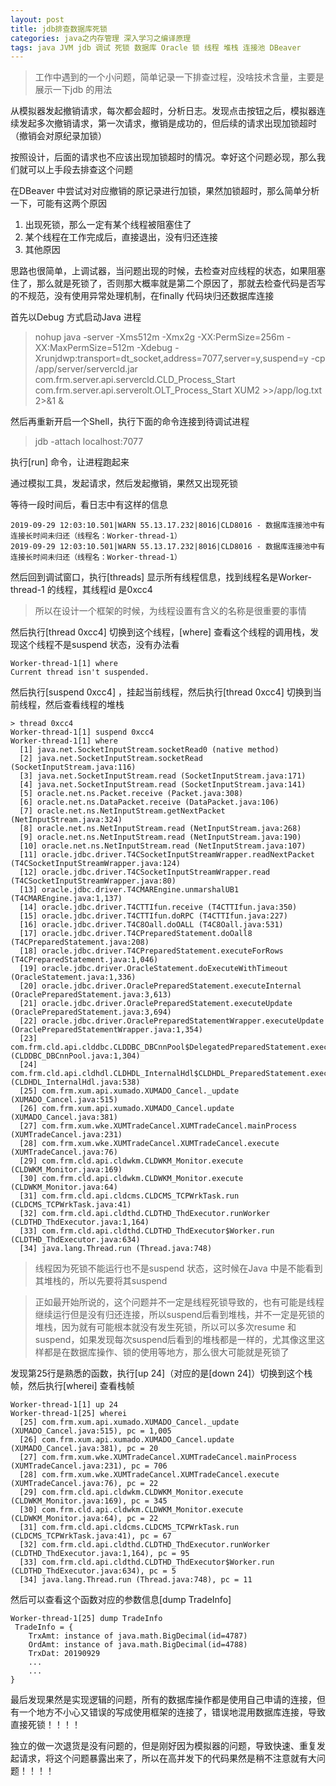 ```yaml
---
layout: post
title: jdb排查数据库死锁
categories: java之内存管理 深入学习之编译原理 
tags: java JVM jdb 调试 死锁 数据库 Oracle 锁 线程 堆栈 连接池 DBeaver 
---
```


>工作中遇到的一个小问题，简单记录一下排查过程，没啥技术含量，主要是展示一下jdb 的用法

从模拟器发起撤销请求，每次都会超时，分析日志。发现点击按钮之后，模拟器连续发起多次撤销请求，第一次请求，撤销是成功的，但后续的请求出现加锁超时（撤销会对原纪录加锁）

按照设计，后面的请求也不应该出现加锁超时的情况。幸好这个问题必现，那么我们就可以上手段去排查这个问题

在DBeaver 中尝试对对应撤销的原记录进行加锁，果然加锁超时，那么简单分析一下，可能有这两个原因

1. 出现死锁，那么一定有某个线程被阻塞住了
2. 某个线程在工作完成后，直接退出，没有归还连接
3. 其他原因

思路也很简单，上调试器，当问题出现的时候，去检查对应线程的状态，如果阻塞住了，那么就是死锁了，否则那大概率就是第二个原因了，那就去检查代码是否写的不规范，没有使用异常处理机制，在finally 代码块归还数据库连接

首先以Debug 方式启动Java 进程

>nohup java -server -Xms512m -Xmx2g -XX:PermSize=256m -XX:MaxPermSize=512m -Xdebug -Xrunjdwp:transport=dt_socket,address=7077,server=y,suspend=y -cp /app/server/servercld.jar com.frm.server.api.servercld.CLD_Process_Start com.frm.server.api.serverolt.OLT_Process_Start XUM2 >>/app/log.txt 2>&1 &

然后再重新开启一个Shell，执行下面的命令连接到待调试进程

>jdb -attach localhost:7077

执行[run] 命令，让进程跑起来

通过模拟工具，发起请求，然后发起撤销，果然又出现死锁

等待一段时间后，看日志中有这样的信息

```
2019-09-29 12:03:10.501|WARN 55.13.17.232|8016|CLD8016 - 数据库连接池中有连接长时间未归还（线程名：Worker-thread-1）
2019-09-29 12:03:10.501|WARN 55.13.17.232|8016|CLD8016 - 数据库连接池中有连接长时间未归还（线程名：Worker-thread-1）
```

然后回到调试窗口，执行[threads] 显示所有线程信息，找到线程名是Worker-thread-1 的线程，其线程id 是0xcc4

>所以在设计一个框架的时候，为线程设置有含义的名称是很重要的事情

然后执行[thread 0xcc4] 切换到这个线程，[where] 查看这个线程的调用栈，发现这个线程不是suspend 状态，没有办法看

```
Worker-thread-1[1] where
Current thread isn't suspended.
```

然后执行[suspend 0xcc4] ，挂起当前线程，然后执行[thread 0xcc4] 切换到当前线程，然后查看线程的堆栈

```
> thread 0xcc4
Worker-thread-1[1] suspend 0xcc4
Worker-thread-1[1] where
  [1] java.net.SocketInputStream.socketRead0 (native method)
  [2] java.net.SocketInputStream.socketRead (SocketInputStream.java:116)
  [3] java.net.SocketInputStream.read (SocketInputStream.java:171)
  [4] java.net.SocketInputStream.read (SocketInputStream.java:141)
  [5] oracle.net.ns.Packet.receive (Packet.java:308)
  [6] oracle.net.ns.DataPacket.receive (DataPacket.java:106)
  [7] oracle.net.ns.NetInputStream.getNextPacket (NetInputStream.java:324)
  [8] oracle.net.ns.NetInputStream.read (NetInputStream.java:268)
  [9] oracle.net.ns.NetInputStream.read (NetInputStream.java:190)
  [10] oracle.net.ns.NetInputStream.read (NetInputStream.java:107)
  [11] oracle.jdbc.driver.T4CSocketInputStreamWrapper.readNextPacket (T4CSocketInputStreamWrapper.java:124)
  [12] oracle.jdbc.driver.T4CSocketInputStreamWrapper.read (T4CSocketInputStreamWrapper.java:80)
  [13] oracle.jdbc.driver.T4CMAREngine.unmarshalUB1 (T4CMAREngine.java:1,137)
  [14] oracle.jdbc.driver.T4CTTIfun.receive (T4CTTIfun.java:350)
  [15] oracle.jdbc.driver.T4CTTIfun.doRPC (T4CTTIfun.java:227)
  [16] oracle.jdbc.driver.T4C8Oall.doOALL (T4C8Oall.java:531)
  [17] oracle.jdbc.driver.T4CPreparedStatement.doOall8 (T4CPreparedStatement.java:208)
  [18] oracle.jdbc.driver.T4CPreparedStatement.executeForRows (T4CPreparedStatement.java:1,046)
  [19] oracle.jdbc.driver.OracleStatement.doExecuteWithTimeout (OracleStatement.java:1,336)
  [20] oracle.jdbc.driver.OraclePreparedStatement.executeInternal (OraclePreparedStatement.java:3,613)
  [21] oracle.jdbc.driver.OraclePreparedStatement.executeUpdate (OraclePreparedStatement.java:3,694)
  [22] oracle.jdbc.driver.OraclePreparedStatementWrapper.executeUpdate (OraclePreparedStatementWrapper.java:1,354)
  [23] com.frm.cld.api.clddbc.CLDDBC_DBCnnPool$DelegatedPreparedStatement.executeUpdate (CLDDBC_DBCnnPool.java:1,304)
  [24] com.frm.cld.api.cldhdl.CLDHDL_InternalHdl$CLDHDL_PreparedStatement.executeUpdate (CLDHDL_InternalHdl.java:538)
  [25] com.frm.xum.api.xumado.XUMADO_Cancel._update (XUMADO_Cancel.java:515)
  [26] com.frm.xum.api.xumado.XUMADO_Cancel.update (XUMADO_Cancel.java:381)
  [27] com.frm.xum.wke.XUMTradeCancel.XUMTradeCancel.mainProcess (XUMTradeCancel.java:231)
  [28] com.frm.xum.wke.XUMTradeCancel.XUMTradeCancel.execute (XUMTradeCancel.java:76)
  [29] com.frm.cld.api.cldwkm.CLDWKM_Monitor.execute (CLDWKM_Monitor.java:169)
  [30] com.frm.cld.api.cldwkm.CLDWKM_Monitor.execute (CLDWKM_Monitor.java:64)
  [31] com.frm.cld.api.cldcms.CLDCMS_TCPWrkTask.run (CLDCMS_TCPWrkTask.java:41)
  [32] com.frm.cld.api.cldthd.CLDTHD_ThdExecutor.runWorker (CLDTHD_ThdExecutor.java:1,164)
  [33] com.frm.cld.api.cldthd.CLDTHD_ThdExecutor$Worker.run (CLDTHD_ThdExecutor.java:634)
  [34] java.lang.Thread.run (Thread.java:748)
```

>线程因为死锁不能运行也不是suspend 状态，这时候在Java 中是不能看到其堆栈的，所以先要将其suspend

>正如最开始所说的，这个问题并不一定是线程死锁导致的，也有可能是线程继续运行但是没有归还连接，所以suspend后看到堆栈，并不一定是死锁的堆栈，因为就有可能根本就没有发生死锁，所以可以多次resume 和suspend，如果发现每次suspend后看到的堆栈都是一样的，尤其像这里这样都是在数据库操作、锁的使用等地方，那么很大可能就是死锁了

发现第25行是熟悉的函数，执行[up 24]（对应的是[down 24]）切换到这个栈帧，然后执行[wherei] 查看栈帧

```
Worker-thread-1[1] up 24
Worker-thread-1[25] wherei
  [25] com.frm.xum.api.xumado.XUMADO_Cancel._update (XUMADO_Cancel.java:515), pc = 1,005
  [26] com.frm.xum.api.xumado.XUMADO_Cancel.update (XUMADO_Cancel.java:381), pc = 20
  [27] com.frm.xum.wke.XUMTradeCancel.XUMTradeCancel.mainProcess (XUMTradeCancel.java:231), pc = 706
  [28] com.frm.xum.wke.XUMTradeCancel.XUMTradeCancel.execute (XUMTradeCancel.java:76), pc = 22
  [29] com.frm.cld.api.cldwkm.CLDWKM_Monitor.execute (CLDWKM_Monitor.java:169), pc = 345
  [30] com.frm.cld.api.cldwkm.CLDWKM_Monitor.execute (CLDWKM_Monitor.java:64), pc = 22
  [31] com.frm.cld.api.cldcms.CLDCMS_TCPWrkTask.run (CLDCMS_TCPWrkTask.java:41), pc = 67
  [32] com.frm.cld.api.cldthd.CLDTHD_ThdExecutor.runWorker (CLDTHD_ThdExecutor.java:1,164), pc = 95
  [33] com.frm.cld.api.cldthd.CLDTHD_ThdExecutor$Worker.run (CLDTHD_ThdExecutor.java:634), pc = 5
  [34] java.lang.Thread.run (Thread.java:748), pc = 11
```

然后可以查看这个函数对应的参数信息[dump TradeInfo]

```
Worker-thread-1[25] dump TradeInfo
 TradeInfo = {
    TrxAmt: instance of java.math.BigDecimal(id=4787)
    OrdAmt: instance of java.math.BigDecimal(id=4788)
    TrxDat: 20190929
    ...
    ...
}
```

最后发现果然是实现逻辑的问题，所有的数据库操作都是使用自己申请的连接，但有一个地方不小心又错误的写成使用框架的连接了，错误地混用数据库连接，导致直接死锁！！！！

独立的做一次退货是没有问题的，但是刚好因为模拟器的问题，导致快速、重复发起请求，将这个问题暴露出来了，所以在高并发下的代码果然是稍不注意就有大问题！！！！

